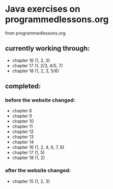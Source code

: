 # Java exercises on programmedlessons.org

from programmedlessons.org

## currently working through:

* chapter 16 (1, 2, 3)
* chapter 17 (1, 2/3, 4/5, 7)
* chapter 18 (1, 2, 3, 5/6)

## completed:

### before the website changed: 

* chapter 8
* chapter 9
* chapter 10
* chapter 11
* chapter 12
* chapter 13
* chapter 14
* chapter 16 (1, 2, 4, 6, 7, 8)
* chapter 17 (1, 5)
* chapter 18 (1, 2)

### after the website changed:

* chapter 15 (1, 2, 3)